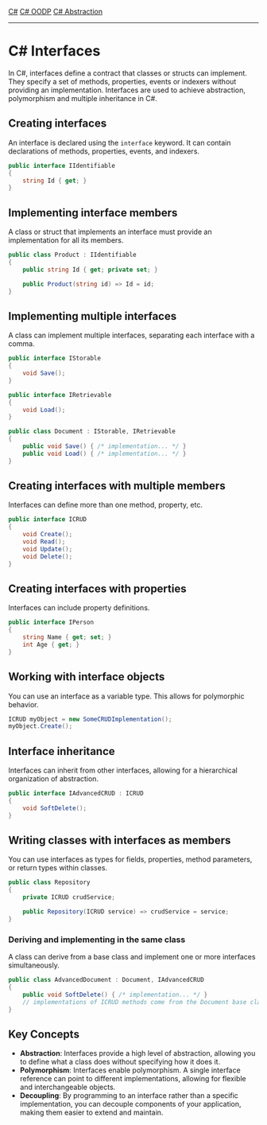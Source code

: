 [C#](csharp)
[C# OODP](csharp_oodp)
[C# Abstraction](csharp_abstraction)

---
# C# Interfaces
In C#, interfaces define a contract that classes or structs can implement. They specify a set of methods, properties, events or indexers without providing an implementation. Interfaces are used to achieve abstraction, polymorphism and multiple inheritance in C#.

## Creating interfaces
An interface is declared using the `interface` keyword. It can contain declarations of methods, properties, events, and indexers.
```csharp
public interface IIdentifiable
{
	string Id { get; }
}
```

## Implementing interface members
A class or struct that implements an interface must provide an implementation for all its members.
```csharp
public class Product : IIdentifiable
{
	public string Id { get; private set; }

	public Product(string id) => Id = id;
}
```

## Implementing multiple interfaces
A class can implement multiple interfaces, separating each interface with a comma.
```csharp
public interface IStorable
{
	void Save();
}

public interface IRetrievable
{
	void Load();
}

public class Document : IStorable, IRetrievable
{
	public void Save() { /* implementation... */ }
	public void Load() { /* implementation... */ }
}
```

## Creating interfaces with multiple members
Interfaces can define more than one method, property, etc.
```csharp
public interface ICRUD
{
	void Create();
	void Read();
	void Update();
	void Delete();
}
```

## Creating interfaces with properties
Interfaces can include property definitions.
```csharp
public interface IPerson
{
	string Name { get; set; }
	int Age { get; }
}
```

## Working with interface objects
You can use an interface as a variable type. This allows for polymorphic behavior.
```csharp
ICRUD myObject = new SomeCRUDImplementation();
myObject.Create();
```

## Interface inheritance
Interfaces can inherit from other interfaces, allowing for a hierarchical organization of abstraction.
```csharp
public interface IAdvancedCRUD : ICRUD
{
	void SoftDelete();
}
```

## Writing classes with interfaces as members
You can use interfaces as types for fields, properties, method parameters, or return types within classes.
```csharp
public class Repository
{
	private ICRUD crudService;

	public Repository(ICRUD service) => crudService = service;
}
```
### Deriving and implementing in the same class
A class can derive from a base class and implement one or more interfaces simultaneously.
```csharp
public class AdvancedDocument : Document, IAdvancedCRUD
{
	public void SoftDelete() { /* implementation... */ }
	// implementations of ICRUD methods come from the Document base class
}
```

## Key Concepts
- **Abstraction**: Interfaces provide a high level of abstraction, allowing you to define what a class does without specifying how it does it.
- **Polymorphism**: Interfaces enable polymorphism. A single interface reference can point to different implementations, allowing for flexible and interchangeable objects.
- **Decoupling**: By programming to an interface rather than a specific implementation, you can decouple components of your application, making them easier to extend and maintain.